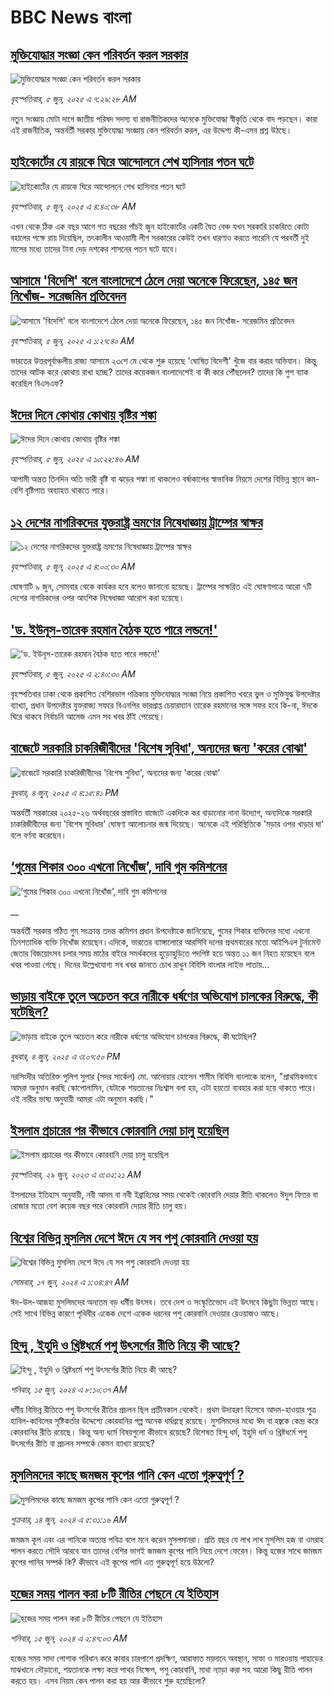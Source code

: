 # BBC News বাংলা## [মুক্তিযোদ্ধার সংজ্ঞা কেন পরিবর্তন করল সরকার](https://www.bbc.com/bengali/articles/c8e68742e7wo?at_campaign=githubrss)![মুক্তিযোদ্ধার সংজ্ঞা কেন পরিবর্তন করল সরকার](https://ichef.bbci.co.uk/ace/standard/240/cpsprodpb/75a8/live/3f08d620-419d-11f0-b6e6-4ddb91039da1.jpg)_বৃহস্পতিবার, ৫ জুন, ২০২৫ এ ৭:২৯:২৮ AM_নতুন সংজ্ঞায় মোটা দাগে জাতীয় পরিষদ সদস্য বা রাজনীতিকদের অনেকে মুক্তিযোদ্ধা স্বীকৃতি থেকে বাদ পড়ছেন। কারা এই রাজনীতিক, অন্তর্বর্তী সরকার মুক্তিযোদ্ধা সংজ্ঞায় কেন পরিবর্তন করল, এর উদ্দেশ্য কী-এসব প্রশ্ন উঠছে।## [হাইকোর্টের যে রায়কে ঘিরে আন্দোলনে শেখ হাসিনার পতন ঘটে](https://www.bbc.com/bengali/articles/c23mzd3enmdo?at_campaign=githubrss)![হাইকোর্টের যে রায়কে ঘিরে আন্দোলনে শেখ হাসিনার পতন ঘটে](https://ichef.bbci.co.uk/ace/standard/240/cpsprodpb/f26c/live/26941490-3fd8-11f0-b6e6-4ddb91039da1.jpg)_বৃহস্পতিবার, ৫ জুন, ২০২৫ এ ৪:৪০:৩৮ AM_এখন থেকে ঠিক এক বছর আগে গত বছরের পাঁচই জুন হাইকোর্টের একটি দ্বৈত বেঞ্চ যখন সরকারি চাকরিতে কোটা বহালের পক্ষে রায় দিয়েছিল, তৎকালীন আওয়ামী লীগ সরকারের কেউই তখন ধারণাও করতে পারেনি যে পরবর্তী দুই মাসের মধ্যে তাদের টানা দেড় দশকের শাসনের পতন ঘটে যাবে।## [আসামে 'বিদেশি' বলে বাংলাদেশে ঠেলে দেয়া অনেকে ফিরেছেন, ১৪৫ জন নিখোঁজ- সরেজমিন প্রতিবেদন](https://www.bbc.com/bengali/articles/cpvkx943ddzo?at_campaign=githubrss)![আসামে 'বিদেশি' বলে বাংলাদেশে ঠেলে দেয়া অনেকে ফিরেছেন, ১৪৫ জন নিখোঁজ- সরেজমিন প্রতিবেদন](https://ichef.bbci.co.uk/ace/standard/240/cpsprodpb/bd73/live/08b76270-413a-11f0-bace-e1270fc31f5e.jpg)_বৃহস্পতিবার, ৫ জুন, ২০২৫ এ ১:২৭:৪০ AM_ভারতের উত্তরপূর্বাঞ্চলীয় রাজ্য আসামে ২৩শে মে থেকে শুরু হয়েছে 'ঘোষিত বিদেশী' খুঁজে বার করার অভিযান। কিন্তু তাদের আটক করে কোথায় রাখা হচ্ছে? তাদের কয়েকজন বাংলাদেশেই বা কী করে পৌঁছলেন? তাদের কি পুশ ব্যাক করেছিল বিএসএফ?## [ঈদের দিনে কোথায় কোথায় বৃষ্টির শঙ্কা](https://www.bbc.com/bengali/articles/cp8dpjzg3nqo?at_campaign=githubrss)![ঈদের দিনে কোথায় কোথায় বৃষ্টির শঙ্কা](https://ichef.bbci.co.uk/ace/standard/240/cpsprodpb/3880/live/4d17f740-41f3-11f0-bace-e1270fc31f5e.jpg)_বৃহস্পতিবার, ৫ জুন, ২০২৫ এ ১০:২২:৪৬ AM_আগামী অন্তত তিনদিন অতি ভারী বৃষ্টি বা ঝড়ের শঙ্কা না থাকলেও বর্ষাকালের স্বাভাবিক নিয়মে দেশের বিভিন্ন স্থানে কম-বেশি বৃষ্টিপাত অব্যাহত থাকতে পারে।## [১২ দেশের নাগরিকদের যুক্তরাষ্ট্র ভ্রমণের নিষেধাজ্ঞায় ট্রাম্পের স্বাক্ষর](https://www.bbc.com/bengali/articles/cz9y2yv5j9wo?at_campaign=githubrss)![১২ দেশের নাগরিকদের যুক্তরাষ্ট্র ভ্রমণের নিষেধাজ্ঞায় ট্রাম্পের স্বাক্ষর](https://ichef.bbci.co.uk/ace/standard/240/cpsprodpb/e484/live/28ea82c0-41bc-11f0-bfdf-bff31763b360.jpg)_বৃহস্পতিবার, ৫ জুন, ২০২৫ এ ৪:০০:৩০ AM_ঘোষণাটি ৯ জুন, সোমবার থেকে কার্যকর হবে বলেও জানানো হয়েছে। ট্রাম্পের সাক্ষরিত এই ঘোষণাপত্রে আরো ৭টি দেশের নাগরিকদের ওপর আংশিক নিষেধাজ্ঞা আরোপ করা হয়েছে।## ['ড. ইউনূস-তারেক রহমান বৈঠক হতে পারে লন্ডনে!'](https://www.bbc.com/bengali/articles/cy8n2e7pj0ro?at_campaign=githubrss)!['ড. ইউনূস-তারেক রহমান বৈঠক হতে পারে লন্ডনে!'](https://ichef.bbci.co.uk/ace/standard/240/cpsprodpb/5174/live/3cbd6b40-41b8-11f0-8b6d-b9754fa10cb7.jpg)_বৃহস্পতিবার, ৫ জুন, ২০২৫ এ ২:৪০:৩০ AM_বৃহস্পতিবার ঢাকা থেকে প্রকাশিত বেশিরভাগ পত্রিকায় মুক্তিযোদ্ধার সংজ্ঞা নিয়ে প্রকাশিত খবরে ভুল ও মুক্তিযুদ্ধ উপদেষ্টার ব্যাখ্যা, প্রধান উপদেষ্টার যুক্তরাজ্য সফরে বিএনপির ভারপ্রাপ্ত চেয়ারম্যান তারেক রহমানের সঙ্গে সফর হবে কি-না, ঈদকে ঘিরে থাকবে নির্বাচনি আমেজ এমন সব খবর ঠাঁই পেয়েছে।## [বাজেটে সরকারি চাকরিজীবীদের 'বিশেষ সুবিধা', অন্যদের জন্য 'করের বোঝা' ](https://www.bbc.com/bengali/articles/clyg0ygn5geo?at_campaign=githubrss)![বাজেটে সরকারি চাকরিজীবীদের 'বিশেষ সুবিধা', অন্যদের জন্য 'করের বোঝা' ](https://ichef.bbci.co.uk/ace/standard/240/cpsprodpb/6c89/live/4c2904a0-4149-11f0-a8f8-fd544bcd141d.jpg)_বুধবার, ৪ জুন, ২০২৫ এ ৪:১৫:৪১ PM_অন্তর্বর্তী সরকারের ২০২৫-২৬ অর্থবছরের প্রস্তাবিত বাজেটে একদিকে কর বাড়ানোর নানা উদ্যোগ, অন্যদিকে সরকারি চাকরিজীবীদের জন্য 'বিশেষ সুবিধার' ঘোষণা আলোচনার জন্ম দিয়েছে। অনেকে এই পরিস্থিতিকে 'মড়ার ওপর খাড়ার ঘা' বলে বর্ণনা করেছেন।## [‘গুমের শিকার ৩০০ এখনো নিখোঁজ’, দাবি গুম কমিশনের](https://www.bbc.co.uk/bengali/live/crmk1rdx8ket?at_campaign=githubrss)![‘গুমের শিকার ৩০০ এখনো নিখোঁজ’, দাবি গুম কমিশনের](https://ichef.bbci.co.uk/ace/standard/240/cpsprodpb/a867/live/46d306f0-4166-11f0-bace-e1270fc31f5e.jpg)__অন্তর্বর্তী সরকার গঠিত গুম সংক্রান্ত তদন্ত কমিশন প্রধান উপদেষ্টাকে জানিয়েছে, গুমের শিকার ব্যক্তিদের মধ্যে এখনো তিনশতাধিক ব্যক্তি নিখোঁজ রয়েছেন।এদিকে, ভারতের ব্যাঙ্গালোরে আরসিবি দলের প্রথমবারের মতো আইপিএল টুর্নামেন্ট জেতার বিজয়োৎসব চলার সময় মাঠের বাইরে সমর্থকদের হুড়োহুড়িতে পদপিষ্ট হয়ে অন্তত ১১ জন নিহত হয়েছেন বলে খবর পাওয়া গেছে। দিনের উল্লেখযোগ্য সব খবর জানতে চোখ রাখুন বিবিসি বাংলার লাইভ পাতায়...## [ভাড়ায় বাইকে তুলে অচেতন করে নারীকে ধর্ষণের অভিযোগ চালকের বিরুদ্ধে, কী ঘটেছিল?](https://www.bbc.com/bengali/articles/c9dq4zey3q5o?at_campaign=githubrss)![ভাড়ায় বাইকে তুলে অচেতন করে নারীকে ধর্ষণের অভিযোগ চালকের বিরুদ্ধে, কী ঘটেছিল?](https://ichef.bbci.co.uk/ace/standard/240/cpsprodpb/c26e/live/7a5fc380-4154-11f0-b6e6-4ddb91039da1.jpg)_বুধবার, ৪ জুন, ২০২৫ এ ৩:০৭:৫০ PM_নরসিংদীর অতিরিক্ত পুলিশ সুপার (সদর সার্কেল) মো. আনোয়ার হোসেন শামীম বিবিসি বাংলাকে বলেন, "প্রাথমিকভাবে আমরা অনুমান করছি স্কোপোলামিন, যেটাকে শয়তানের নিঃশ্বাস বলা হয়, এটা হয়তো ব্যবহার করা হয়ে থাকতে পারে। ওই নারীর ভাষ্য অনুযায়ী আমরা এটা অনুমান করছি।"## [ইসলাম প্রচারের পর কীভাবে কোরবানি দেয়া চালু হয়েছিল](https://www.bbc.com/bengali/articles/c4n94jv8gn5o?at_campaign=githubrss)![ইসলাম প্রচারের পর কীভাবে কোরবানি দেয়া চালু হয়েছিল](https://ichef.bbci.co.uk/ace/standard/240/cpsprodpb/5867/live/ccd48d20-14fc-11ee-816c-eb33efffe2a0.jpg)_বৃহস্পতিবার, ২৯ জুন, ২০২৩ এ ৩:৩২:২১ AM_ইসলামের ইতিহাস অনুযায়ী, নবী আদম বা নবী ইব্রাহিমের সময় থেকেই কোরবানি দেয়ার রীতি থাকলেও ঈদুল ফিতর বা রোজার মতো বেশ কয়েক বছর পরে কোরবানি দেয়ার রীতি চালু হয়।## [বিশ্বের বিভিন্ন মুসলিম দেশে ঈদে যে সব পশু কোরবানি দেওয়া হয়](https://www.bbc.com/bengali/articles/cw00273x4g6o?at_campaign=githubrss)![বিশ্বের বিভিন্ন মুসলিম দেশে ঈদে যে সব পশু কোরবানি দেওয়া হয়](https://ichef.bbci.co.uk/ace/standard/240/cpsprodpb/93f5/live/12e84010-2bcf-11ef-a88c-091dd981830a.jpg)_সোমবার, ১৭ জুন, ২০২৪ এ ১:৩৪:৪৭ AM_ঈদ-উল-আজহা মুসলিমদের অন্যতম বড় ধর্মীয় উৎসব। তবে দেশ ও সংস্কৃতিভেদে এই উৎসবে কিছুটা ভিন্নতা আছে। সেই সাথে বিভিন্ন কারণে পৃথিবীর একেক দেশে একেক ধরনের পশু কোরবানি দেওয়ার রেওয়াজও আছে।## [হিন্দু , ইহুদি ও খ্রিষ্টধর্মে পশু উৎসর্গের রীতি নিয়ে কী আছে?](https://www.bbc.com/bengali/articles/cyxxpnyl9geo?at_campaign=githubrss)![হিন্দু , ইহুদি ও খ্রিষ্টধর্মে পশু উৎসর্গের রীতি নিয়ে কী আছে?](https://ichef.bbci.co.uk/ace/standard/240/cpsprodpb/4e14/live/880d8b70-255d-11ef-b3df-572685bc76f0.jpg)_শনিবার, ১৫ জুন, ২০২৪ এ ৮:১০:৩৭ AM_ধর্মীয় বিভিন্ন রীতিতে পশু উৎসর্গের রীতির প্রচলন ছিল প্রাচীনকাল থেকেই। প্রথম উদাহরণ হিসেবে আদম-হাওয়ার পুত্র হাবিল-কাবিলের সৃষ্টিকর্তার উদ্দেশ্যে কোরবানির গল্প অনেক ধর্মগ্রন্থে রয়েছে। মুসলিমদের মধ্যে ঈদ বা হজ্বকে কেন্দ্র করে কোরবানির রীতি রয়েছে। কিন্তু অন্য ধর্মে বিষয়গুলো কীভাবে রয়েছে? বিশেষত হিন্দু ধর্ম, ইহুদি ধর্ম ও খ্রিষ্টধর্মে পশু উৎসর্গের রীতি বা প্রচলন সম্পর্কে কেমন ব্যাখ্যা রয়েছে?## [মুসলিমদের কাছে জমজম কূপের পানি কেন এতো গুরুত্বপূর্ণ ?](https://www.bbc.com/bengali/articles/cd11r0g4564o?at_campaign=githubrss)![মুসলিমদের কাছে জমজম কূপের পানি কেন এতো গুরুত্বপূর্ণ ?](https://ichef.bbci.co.uk/ace/standard/240/cpsprodpb/e431/live/e3d2efb0-2a10-11ef-b3b8-ed2dd2d12607.jpg)_শুক্রবার, ১৪ জুন, ২০২৪ এ ৫:৩১:১৬ AM_জমজম কূপ এবং এর পানিকে অত্যন্ত পবিত্র বলে মনে করেন মুসলমানরা। প্রতি বছর যে লাখ লাখ মুসলিম হজ বা ওমরাহ পালন করতে সৌদি আরবে যান তাদের বেশির ভাগই জমজম কূপের পানি নিয়ে দেশে ফেরেন। কিন্তু হজের সাথে জমজম কূপের পানির সম্পর্ক কি? কীভাবে এই কূপের পানি এত গুরুত্বপূর্ণ হয়ে উঠলো?## [হজের সময় পালন করা ৮টি রীতির পেছনে যে ইতিহাস](https://www.bbc.com/bengali/articles/c9rrwdln1qwo?at_campaign=githubrss)![হজের সময় পালন করা ৮টি রীতির পেছনে যে ইতিহাস](https://ichef.bbci.co.uk/ace/standard/240/cpsprodpb/cbd8/live/2f7cc810-287b-11ef-83a2-e35a1d22cd73.jpg)_শনিবার, ১৫ জুন, ২০২৪ এ ২:৪৭:০৩ AM_হজের সময় সাদা পোশাক পরিধান করে কাবার চারপাশে প্রদক্ষিণ, আরাফাত ময়দানে অবস্থান, সাফা ও মারওয়ায় পাহাড়ের মাঝখানে দৌড়ানো, শয়তানকে লক্ষ্য করে পাথর নিক্ষেপ, পশু কোরবানি, মাথা ন্যাড়া করা সহ আরো কিছু রীতি পালন করতে হয়। এসব নিয়ম কেন পালন করা হয় আর কীভাবে শুরু হয়েছিলো?
